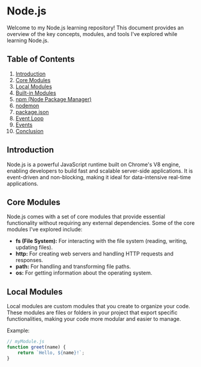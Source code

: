 # Node.js 

Welcome to my Node.js learning repository! This document provides an overview of the key concepts, modules, and tools I've explored while learning Node.js.

## Table of Contents

1. [Introduction](#introduction)
2. [Core Modules](#core-modules)
3. [Local Modules](#local-modules)
4. [Built-in Modules](#built-in-modules)
5. [npm (Node Package Manager)](#npm-node-package-manager)
6. [nodemon](#nodemon)
7. [package.json](#packagejson)
8. [Event Loop](#event-loop)
9. [Events](#events)
10. [Conclusion](#conclusion)

## Introduction

Node.js is a powerful JavaScript runtime built on Chrome's V8 engine, enabling developers to build fast and scalable server-side applications. It is event-driven and non-blocking, making it ideal for data-intensive real-time applications.

## Core Modules

Node.js comes with a set of core modules that provide essential functionality without requiring any external dependencies. Some of the core modules I've explored include:

- **fs (File System):** For interacting with the file system (reading, writing, updating files).
- **http:** For creating web servers and handling HTTP requests and responses.
- **path:** For handling and transforming file paths.
- **os:** For getting information about the operating system.

## Local Modules

Local modules are custom modules that you create to organize your code. These modules are files or folders in your project that export specific functionalities, making your code more modular and easier to manage.

Example:
```javascript
// myModule.js
function greet(name) {
    return `Hello, ${name}!`;
} 



